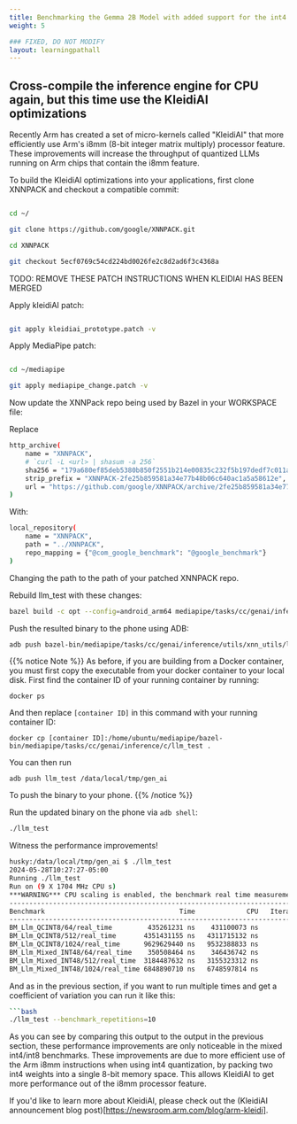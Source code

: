```yaml
---
title: Benchmarking the Gemma 2B Model with added support for the int4 kernels in KleidiAI via XNNPACK
weight: 5

### FIXED, DO NOT MODIFY
layout: learningpathall
---
```


## Cross-compile the inference engine for CPU again, but this time use the KleidiAI optimizations

Recently Arm has created a set of micro-kernels called "KleidiAI" that more efficiently use Arm's i8mm (8-bit integer matrix multiply) processor feature. These improvements will increase the throughput of quantized LLMs running on Arm chips that contain the i8mm feature.

To build the KleidiAI optimizations into your applications, first clone XNNPACK and checkout a compatible commit:

```bash

cd ~/

git clone https://github.com/google/XNNPACK.git

cd XNNPACK

git checkout 5ecf0769c54cd224bd0026fe2c8d2ad6f3c4368a

```

TODO: REMOVE THESE PATCH INSTRUCTIONS WHEN KLEIDIAI HAS BEEN MERGED

Apply kleidiAI patch:

```bash

git apply kleidiai_prototype.patch -v

```

Apply MediaPipe patch:

```bash

cd ~/mediapipe

git apply mediapipe_change.patch -v

```

Now update the XNNPack repo being used by Bazel in your WORKSPACE file:

Replace

```bash
http_archive(
    name = "XNNPACK",
    # `curl -L <url> | shasum -a 256`
    sha256 = "179a680ef85deb5380b850f2551b214e00835c232f5b197dedf7c011a6adf5a6",
    strip_prefix = "XNNPACK-2fe25b859581a34e77b48b06c640ac1a5a58612e",
    url = "https://github.com/google/XNNPACK/archive/2fe25b859581a34e77b48b06c640ac1a5a58612e.zip",
)
```

With:

```bash
local_repository(
    name = "XNNPACK",
    path = "../XNNPACK",
    repo_mapping = {"@com_google_benchmark": "@google_benchmark"}
)
```

Changing the path to the path of your patched XNNPACK repo.


Rebuild llm_test with these changes:

```bash
bazel build -c opt --config=android_arm64 mediapipe/tasks/cc/genai/inference/utils/xnn_utils:llm_test
```

Push the resulted binary to the phone using ADB:


```bash
adb push bazel-bin/mediapipe/tasks/cc/genai/inference/utils/xnn_utils/llm_test /data/local/tmp/gen_ai
```

{{% notice Note %}}
As before, if you are building from a Docker container, you must first copy the executable from your docker container to your local disk. First find the container ID of your running container by running:

```
docker ps
```

And then replace `[container ID]` in this command with your running container ID:

```
docker cp [container ID]:/home/ubuntu/mediapipe/bazel-bin/mediapipe/tasks/cc/genai/inference/c/llm_test .
```

You can then run

```
adb push llm_test /data/local/tmp/gen_ai
```

To push the binary to your phone.
{{% /notice %}}

Run the updated binary on the phone via `adb shell`:

```bash
./llm_test
```

Witness the performance improvements!

```bash
husky:/data/local/tmp/gen_ai $ ./llm_test
2024-05-28T10:27:27-05:00
Running ./llm_test
Run on (9 X 1704 MHz CPU s)
***WARNING*** CPU scaling is enabled, the benchmark real time measurements may be noisy and will incur extra overhead.
--------------------------------------------------------------------------------------------
Benchmark                                  Time             CPU   Iterations UserCounters...
--------------------------------------------------------------------------------------------
BM_Llm_QCINT8/64/real_time         435261231 ns    431100073 ns            2 items_per_second=147.038/s
BM_Llm_QCINT8/512/real_time       4351431155 ns   4311715132 ns            1 items_per_second=117.662/s
BM_Llm_QCINT8/1024/real_time      9629629440 ns   9532388833 ns            1 items_per_second=106.338/s
BM_Llm_Mixed_INT48/64/real_time    350508464 ns    346436742 ns            2 items_per_second=182.592/s
BM_Llm_Mixed_INT48/512/real_time  3184487632 ns   3155323312 ns            1 items_per_second=160.779/s
BM_Llm_Mixed_INT48/1024/real_time 6848890710 ns   6748597814 ns            1 items_per_second=149.513/s
```

And as in the previous section, if you want to run multiple times and get a coefficient of variation you can run it like this:

```bash
```bash
./llm_test --benchmark_repetitions=10
```

As you can see by comparing this output to the output in the previous section, these performance improvements are only noticeable in the mixed int4/int8 benchmarks. These improvements are due to more efficient use of the Arm i8mm instructions when using int4 quantization, by packing two int4 weights into a single 8-bit memory space. This allows KleidiAI to get more performance out of the i8mm processor feature.

If you'd like to learn more about KleidiAI, please check out the (KleidiAI announcement blog post)[https://newsroom.arm.com/blog/arm-kleidi].